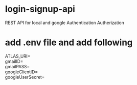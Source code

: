 # login-signup-api
 REST API for local and google Authentication Autherization 

# add .env file and add following <br/>
ATLAS_URI=<br/>
gmailID=<br/>
gmailPASS=<br/>
googleClientID=<br/>
googleUserSecret=<br/>

